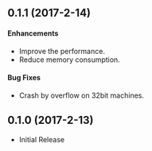 ## 0.1.1 (2017-2-14)

#### Enhancements

* Improve the performance.
* Reduce memory consumption.

#### Bug Fixes

* Crash by overflow on 32bit machines.

## 0.1.0 (2017-2-13)

* Initial Release
